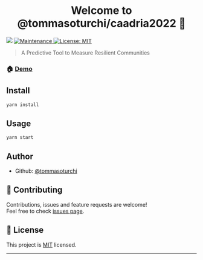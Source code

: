 <h1 align="center">Welcome to @tommasoturchi/caadria2022 👋</h1>
<p>
  <img src="https://img.shields.io/badge/version-0.1.0-blue.svg?cacheSeconds=2592000" />
  <a href="https://github.com/tommasoturchi/caadria2022/graphs/commit-activity">
    <img alt="Maintenance" src="https://img.shields.io/badge/Maintained%3F-yes-green.svg" target="_blank" />
  </a>
  <a href="https://github.com/tommasoturchi/caadria2022/blob/main/LICENSE">
    <img alt="License: MIT" src="https://img.shields.io/badge/License-MIT-yellow.svg" target="_blank" />
  </a>
</p>

> A Predictive Tool to Measure Resilient Communities

### 🏠 [Demo](https://caadria2022.netlify.app/)

## Install

```sh
yarn install
```

## Usage

```sh
yarn start
```

## Author

- Github: [@tommasoturchi](https://github.com/tommasoturchi)

## 🤝 Contributing

Contributions, issues and feature requests are welcome!<br />Feel free to check [issues page](https://github.com/tommasoturchi/caadria2022/issues).

## 📝 License

This project is [MIT](https://github.com/tommasoturchi/caadria2022/blob/main/LICENSE) licensed.

---
